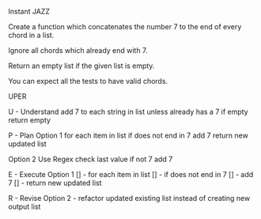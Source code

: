Instant JAZZ

Create a function which concatenates the number 7 to the end of every chord in a list. 

Ignore all chords which already end with 7.

Return an empty list if the given list is empty.

You can expect all the tests to have valid chords.

UPER

U - Understand
add 7 to each string in list
unless already has a 7
if empty return empty

P - Plan
Option 1
for each item in list
if does not end in 7
add 7
return new updated list

Option 2
Use Regex 
check last value
if not 7
add 7


E - Execute
Option 1
[] - for each item in list
[] - if does not end in 7
[] - add 7
[] - return new updated list

R - Revise
Option 2 - refactor
updated existing list instead of creating new output list